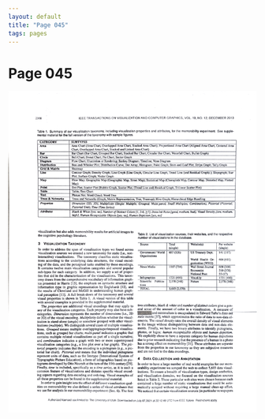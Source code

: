 ```yaml
---
layout: default
title: "Page 045"
tags: pages
---
```


# Page 045

<img src="/assets/scans/45.png" alt="Page with chartjunk removed" width="800"/>
